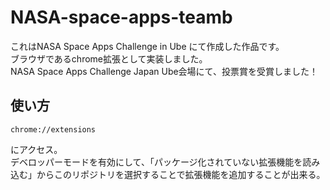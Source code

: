 # NASA-space-apps-teamb
これはNASA Space Apps Challenge in Ube にて作成した作品です。  
ブラウザであるchrome拡張として実装しました。  
NASA Space Apps Challenge Japan Ube会場にて、投票賞を受賞しました！  
## 使い方
~~~
chrome://extensions
~~~
にアクセス。  
デベロッパーモードを有効にして、「パッケージ化されていない拡張機能を読み込む」からこのリポジトリを選択することで拡張機能を追加することが出来る。
